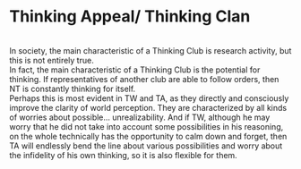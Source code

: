 <h1>Thinking Appeal/ Thinking Clan</h1>
<br>In society, the main characteristic of a Thinking Club is research activity, but this is not entirely true.
<br>In fact, the main characteristic of a Thinking Club is the potential for thinking. If representatives of another club are able to follow orders, then NT is constantly thinking for itself. 
<br>Perhaps this is most evident in TW and TA, as they directly and consciously improve the clarity of world perception. They are characterized by all kinds of worries about possible... unrealizability. And if TW, although he may worry that he did not take into account some possibilities in his reasoning, on the whole technically has the opportunity to calm down and forget, then TA will endlessly bend the line about various possibilities and worry about the infidelity of his own thinking, so it is also flexible for them.
